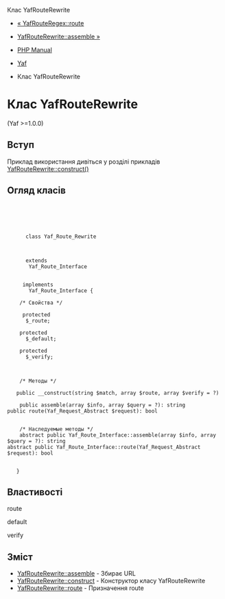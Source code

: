 Клас YafRouteRewrite

-   [« YafRouteRegex::route](yaf-route-regex.route.html)
    
-   [YafRouteRewrite::assemble »](yaf-route-rewrite.assemble.html)
    
-   [PHP Manual](index.html)
    
-   [Yaf](book.yaf.html)
    
-   Клас YafRouteRewrite
    

# Клас YafRouteRewrite

(Yaf >=1.0.0)

## Вступ

Приклад використання дивіться у розділі прикладів [YafRouteRewrite::construct()](yaf-route-rewrite.construct.html)

## Огляд класів

```classsynopsis


    
    
     
      class Yaf_Route_Rewrite
     

     
      extends
       Yaf_Route_Interface
     

     implements 
       Yaf_Route_Interface {
    
    /* Свойства */
    
     protected
      $_route;

    protected
      $_default;

    protected
      $_verify;



    /* Методы */
    
   public __construct(string $match, array $route, array $verify = ?)

    public assemble(array $info, array $query = ?): string
public route(Yaf_Request_Abstract $request): bool


    /* Наследуемые методы */
    abstract public Yaf_Route_Interface::assemble(array $info, array $query = ?): string
abstract public Yaf_Route_Interface::route(Yaf_Request_Abstract $request): bool


   }
```

## Властивості

route

default

verify

## Зміст

-   [YafRouteRewrite::assemble](yaf-route-rewrite.assemble.html) - Збирає URL
-   [YafRouteRewrite::construct](yaf-route-rewrite.construct.html) - Конструктор класу YafRouteRewrite
-   [YafRouteRewrite::route](yaf-route-rewrite.route.html) - Призначення route